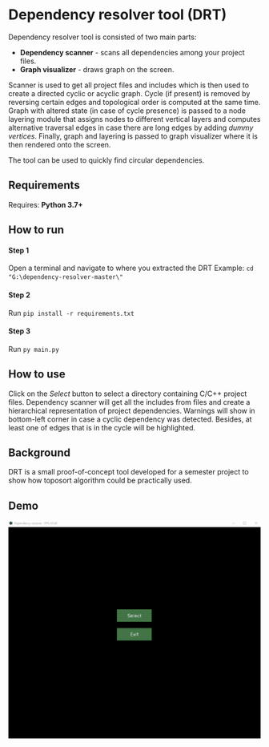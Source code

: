 # Dependency resolver tool (DRT)

Dependency resolver tool is consisted of two main parts:
- **Dependency scanner** - scans all dependencies among your project files.
- **Graph visualizer** - draws graph on the screen.

Scanner is used to get all project files and includes which is then used to create a directed cyclic or acyclic graph. Cycle (if present) is removed by reversing certain edges and topological order is computed at the same time. Graph with altered state (in case of cycle presence) is passed to a node layering module that assigns nodes to different vertical layers and computes alternative traversal edges in case there are long edges by adding *dummy vertices*.  Finally, graph and layering is passed to graph visualizer where it is then rendered onto the screen.

The tool can be used to quickly find circular dependencies.

## Requirements

Requires: **Python 3.7+**

## How to run
#### Step 1
Open a terminal and navigate to where you extracted the DRT
Example: `cd "G:\dependency-resolver-master\"`
#### Step 2
Run `pip install -r requirements.txt`
#### Step 3
Run `py main.py`

## How to use

Click on the *Select* button to select a directory containing C/C++ project files. Dependency scanner will get all the includes from files and create a hierarchical representation of project dependencies. Warnings will show in bottom-left corner in case a cyclic dependency was detected. Besides, at least one of edges that is in the cycle will be highlighted.

## Background

DRT is a small proof-of-concept tool developed for a semester project to show how toposort algorithm could be practically used.

## Demo

![Project showcase](demo.gif)